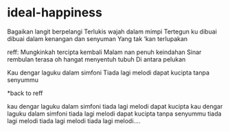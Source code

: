 # ideal-happiness

Bagaikan langit berpelangi
Terlukis wajah dalam mimpi
Tertegun ku dibuai dibuai dalam kenangan dan senyuman
Yang tak ‘kan terlupakan

reff:
Mungkinkah tercipta kembali
Malam nan penuh keindahan
Sinar rembulan terasa oh hangat menyentuh tubuh
Di antara pelukan

Kau dengar
laguku
dalam simfoni
Tiada lagi
melodi
dapat kucipta
tanpa senyummu

*back to reff

kau dengar laguku
dalam simfoni
tiada lagi melodi dapat kucipta
kau dengar laguku dalam simfoni
tiada lagi melodi dapat kucipta tanpa senyummu
tiada lagi melodi
tiada lagi melodi
tiada lagi melodi….
